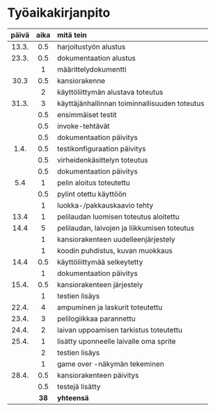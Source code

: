 # Työaikakirjanpito

| päivä | aika | mitä tein  |
| :----:|:----:| :-----|
| 13.3. | 0.5  | harjoitustyön alustus   |
| 23.3. | 0.5  | dokumentaation alustus  |
|       | 1    | määrittelydokumentti    |
| 30.3  | 0.5  | kansiorakenne  |
|       | 2    | käyttöliittymän alustava toteutus  |
| 31.3. | 3    | käyttäjänhallinnan toiminnallisuuden toteutus  |
|       | 0.5  | ensimmäiset testit  |
|       | 0.5  | invoke-tehtävät  |
|       | 0.5  | dokumentaation päivitys  |
|  1.4. | 0.5  | testikonfiguraation päivitys  |
|       | 0.5  | virheidenkäsittelyn toteutus  |
|       | 0.5  | dokumentaation päivitys  |
|  5.4  | 1  | pelin aloitus toteutettu  |
|       | 0.5  | pylint otettu käyttöön  |
|       | 1  | luokka-/pakkauskaavio tehty  |
|  13.4  | 1  | pelilaudan luomisen toteutus aloitettu  |
|  14.4  | 5  | pelilaudan, laivojen ja liikkumisen toteutus  |
|       | 1  | kansiorakenteen uudelleenjärjestely  |
|       | 1  | koodin puhdistus, kuvan muokkaus  |
|  14.4  | 0.5  | käyttöliittymää selkeytetty  |
|       | 1  | dokumentaation päivitys  |
|  15.4. | 0.5  | kansiorakenteen järjestely  |
|       | 1  | testien lisäys  |
|  22.4. | 4  | ampuminen ja laskurit toteutettu  |
|  23.4. | 3  | pelilogiikkaa parannettu  |
|  24.4. | 2  | laivan uppoamisen tarkistus toteutettu  |
|  25.4. | 1  | lisätty uponneelle laivalle oma sprite  |
|       | 2  | testien lisäys  |
|       | 1  | game over -näkymän tekeminen  |
|  28.4. | 0.5  | kansiorakenteen päivitys  |
|       | 0.5  | testejä lisätty |
|       | **38**| **yhteensä**            |
